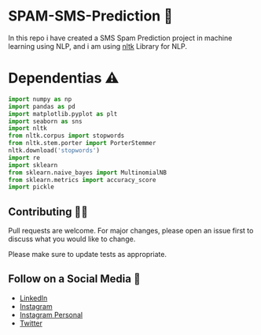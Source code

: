 # SPAM-SMS-Prediction :notebook:
In this repo i have created a SMS Spam Prediction project in machine learning using NLP, and i am using [nltk](https://pypi.org/project/nltk/) Library for NLP.

# Dependentias :warning:
```python
import numpy as np
import pandas as pd
import matplotlib.pyplot as plt
import seaborn as sns
import nltk
from nltk.corpus import stopwords
from nltk.stem.porter import PorterStemmer
nltk.download('stopwords')
import re
import sklearn
from sklearn.naive_bayes import MultinomialNB
from sklearn.metrics import accuracy_score
import pickle
```

## Contributing :man_technologist:
Pull requests are welcome. For major changes, please open an issue first to discuss what you would like to change.

Please make sure to update tests as appropriate.

## Follow on a Social Media :busts_in_silhouette:
- [LinkedIn](https://bit.ly/2Ky3ho6)
- [Instagram](https://bit.ly/3b9Qeo4)
- [Instagram Personal](https://bit.ly/32SXHV0)
- [Twitter](https://bit.ly/3dbLJLC)
